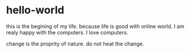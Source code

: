 # hello-world
this is the begining of my life. because life is good with online world.
I am realy happy with the computers. I love computers.

change is the proprity of nature. do not heat the change.
